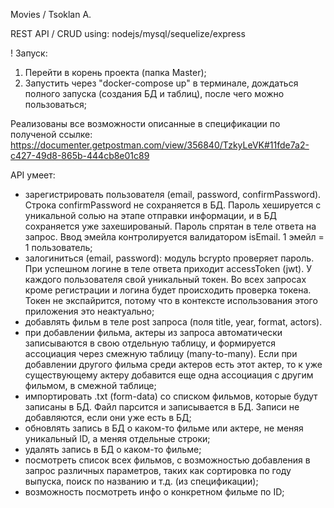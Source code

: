 Movies / Tsoklan A.

REST API / CRUD
using:
nodejs/mysql/sequelize/express


! Запуск:

1. Перейти в корень проекта (папка  Master);
2. Запустить через "docker-compose up" в терминале, дождаться полного запуска (создания БД и таблиц), после чего можно пользоваться;

Реализованы все возможности описанные в спецификации по полученой ссылке:
https://documenter.getpostman.com/view/356840/TzkyLeVK#11fde7a2-c427-49d8-865b-444cb8e01c89

API умеет:

- зарегистрировать пользователя (email, password, confirmPassword). Строка confirmPassword не сохраняется в БД. Пароль хешируется с уникальной солью на этапе отправки информации, и в БД сохраняется уже захешированый. Пароль спрятан в теле ответа на запрос. Ввод эмейла контролируется валидатором isEmail. 1 эмейл = 1 пользователь;
- залогиниться (email, password): модуль bcrypto проверяет пароль. При успешном логине в теле ответа приходит accessToken (jwt). У каждого пользователя свой уникальный токен. Во всех запросах кроме регистрации и логина будет происходить проверка токена. Токен не экспайрится, потому что в контексте использования этого приложения это неактуально;
- добавлять фильм в теле post запроса (поля title, year, format, actors).
- при добавлении фильма, актеры из запроса автоматически записываются в свою отдельную таблицу, и формируется ассоциация через смежную таблицу (many-to-many). Если при добавлении другого фильма среди актеров есть этот актер, то к уже существующему актеру добавится еще одна ассоциация с другим фильмом, в смежной таблице;
- импортировать .txt (form-data) со списком фильмов, которые будут записаны в БД. Файл парсится и записывается в БД. Записи не добавляются, если они уже есть в БД;
- обновлять запись в БД о каком-то фильме или актере, не меняя уникальный ID, а меняя отдельные строки;
- удалять запись в БД о каком-то фильме;
- посмотреть список всех фильмов, с возможностью добавления в запрос различных параметров, таких как сортировка по году выпуска, поиск по названию и т.д. (из спецификации);
- возможность посмотреть инфо о конкретном фильме по ID;
